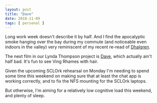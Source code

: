```yaml
---
layout: post
title: "Dave"
date: 2018-11-09
tags: [ personal ]
---
```


Long work week doesn't describe it by half. And I find the apocalyptic smoke
hanging over the bay during my commute (and noticeable even indoors in the
valley) very reminiscent of my recent re-read of
[Dhalgren](https://en.wikipedia.org/wiki/Dhalgren).

The next film in our Lynda Thompson project is
[Dave](https://en.wikipedia.org/wiki/Dave_%28film%29), which actually ain't half
bad. It's fun to see Ving Rhames with hair.

Given the upcoming SCLOrk rehearsal on Monday I'm needing to spend some time
this weekend on making sure that at least the chat app is working correctly,
and to fix the NFS mounting for the SCLOrk laptops.

But otherwise, I'm aiming for a relatively low cognitive load this weekend, and
plenty of sleep.

